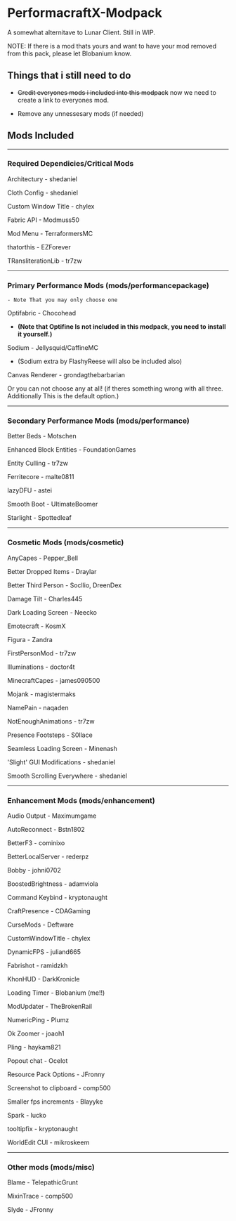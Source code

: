 # PerformacraftX-Modpack

A somewhat alternitave to Lunar Client. Still in WIP.

NOTE: If there is a mod thats yours and want to have your mod removed from this pack, please let Blobanium know.

## Things that i still need to do

* ~~Credit everyones mods i included into this modpack~~ now we need to create a link to everyones mod.

* Remove any unnessesary mods (if needed)

## Mods Included

***
### Required Dependicies/Critical Mods

Architectury - shedaniel

Cloth Config - shedaniel

Custom Window Title - chylex

Fabric API - Modmuss50

Mod Menu - TerraformersMC

thatorthis - EZForever

TRansliterationLib - tr7zw

***
### Primary Performance Mods (mods/performancepackage)

    - Note That you may only choose one


Optifabric - Chocohead
* **(Note that Optifine Is not included in this modpack, you need to install it yourself.)**

Sodium - Jellysquid/CaffineMC
* (Sodium extra by FlashyReese will also be included also)

Canvas Renderer - grondagthebarbarian

Or you can not choose any at all! (if theres something wrong with all three. Additionally This is the default option.)

***

### Secondary Performance Mods (mods/performance)

Better Beds - Motschen

Enhanced Block Entities - FoundationGames

Entity Culling - tr7zw

Ferritecore - malte0811

lazyDFU - astei

Smooth Boot - UltimateBoomer

Starlight - Spottedleaf

***

### Cosmetic Mods (mods/cosmetic)

AnyCapes - Pepper_Bell

Better Dropped Items - Draylar

Better Third Person - Socllio, DreenDex

Damage Tilt - Charles445

Dark Loading Screen - Neecko

Emotecraft - KosmX

Figura - Zandra

FirstPersonMod - tr7zw

Illuminations - doctor4t

MinecraftCapes - james090500

Mojank - magistermaks

NamePain - naqaden

NotEnoughAnimations - tr7zw

Presence Footsteps - S0llace

Seamless Loading Screen - Minenash

'Slight' GUI Modifications - shedaniel

Smooth Scrolling Everywhere - shedaniel

***

### Enhancement Mods (mods/enhancement)

Audio Output - Maximumgame

AutoReconnect - Bstn1802

BetterF3 - cominixo

BetterLocalServer - rederpz

Bobby - johni0702

BoostedBrightness - adamviola

Command Keybind - kryptonaught

CraftPresence - CDAGaming

CurseMods - Deftware

CustomWindowTitle - chylex

DynamicFPS - juliand665

Fabrishot - ramidzkh

KhonHUD - DarkKronicle

Loading Timer - Blobanium (me!!)

ModUpdater - TheBrokenRail

NumericPing - Plumz

Ok Zoomer - joaoh1

Pling - haykam821

Popout chat - Ocelot

Resource Pack Options - JFronny

Screenshot to clipboard - comp500

Smaller fps increments - Blayyke

Spark - lucko

tooltipfix - kryptonaught

WorldEdit CUI - mikroskeem

***

### Other mods (mods/misc)

Blame - TelepathicGrunt

MixinTrace - comp500

Slyde - JFronny